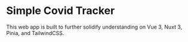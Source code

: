 # Simple Covid Tracker

This web app is built to further solidify understanding on Vue 3, Nuxt 3, Pinia, and TailwindCSS. 